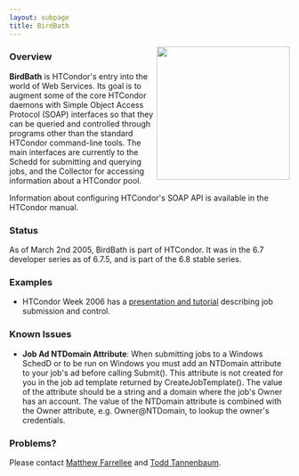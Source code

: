 ```yaml
---
layout: subpage
title: BirdBath
---
```


<img src="{{ '/assets/images/birdbath.gif' | relative_url }}" align="right" height="239" />
<span name="top"></span>

<!-- Now just status, and no one should be using 6.7.5 anyway...
<h2>BirdBath Merged</h2>

<p>

As of March 2nd 2005 and the release of HTCondor 6.7.5, HTCondor includes
the BirdBath daemons and no new releases will be made via this
site. The site will remain to provide example code and as a possible
supplement to the HTCondor Manual.

</p>

<p>

<b>Important for HTCondor 6.7.5 users:</b> While HTCondor 6.7.5 contains
the BirdBath daemons, it does not contain the WSDL files necessary
to use them.

</p>

<p>

WSDL files for HTCondor 6.7.5:

<ul>
  <li>
  <a href="condorSchedd-6.7.5.wsdl">Schedd's WSDL</a>
  </li>
  <li>
  <a href="condorCollector-6.7.5.wsdl">Collector's WSDL</a>
  </li>
</ul>

</p>

<hr noshade>
-->

<!-- Not just developer code anymore...
<span name="notice">
<b>Notice:</b> This is pre-release developer snapshot software. It
does not necessarily live up to the standards of HTCondor production
software. It is not recommended that these daemons be run in a
production HTCondor pool. It is entirely possible that the APIs will
change before this software is included in a HTCondor release.
</span>
-->

<span name="overview"></span>
<h3>Overview</h3>

<p>

<b>BirdBath</b> is HTCondor's entry into the world of Web Services. Its
goal is to augment some of the core HTCondor daemons with Simple Object
Access Protocol (SOAP) interfaces so that they can be queried and
controlled through programs other than the standard HTCondor
command-line tools. The main interfaces are currently to the Schedd
for submitting and querying jobs, and the Collector for accessing
information about a HTCondor pool.

</p>

<p>

Information about configuring HTCondor's SOAP API is available in the
HTCondor manual.

</p>

<a span="status"></span>
<h3>Status</h3>

<p>

As of March 2nd 2005, BirdBath is part of HTCondor. It was in the 6.7
developer series as of 6.7.5, and is part of the 6.8 stable series.

</p>

<!-- Old info...
<ul>
  <li>
      <b>November 15 2004</b>: This release will work with the HTCondor
      6.7.2 development release. The most important change is to the
      "transaction problem." These daemons have a fix that keeps them
      from crashing when a condor_q is run at the same time as a SOAP
      transaction. Multiple simultaneous SOAP transactions will still
      cause some problems. Also important to note, the Windows
      authentication mechanisms in HTCondor 6.7 are not backward
      compatible with 6.6 daemons. Additionally, bugs have been fixed
      in how files are opened in the spool directory on Windows. This
      will likely be the last separate build of these daemons before
      they are integrated with the 6.7 development series.
  </li>
  <li>
      <b>June 29 2004</b>: A RequestReschedule() operation was added
      to the Schedd. This operation can be used just as
      condor_reschedule is used. Also, when submitting a scheduler
      universe job a client must call RequestReschedule() in order for
      the job to be started immediately.
  </li>
  <li>
      <b>June 17 2004</b>: A bug was fixed in how a job's spool
      directory was being created. If you really, really want you
      should be able to run the schedd as root and have everything
      continue to work now. Also, the WSDL was changed to have
      operation responses come back inside a &lt;operationResponse&gt;
      tag, instead of some other non-sense. The response message was a
      problem for ZSI. Axis and .Net never seemed to care about the
      malformed response messages.
  </li>
  <li>
      <b>June 1 2004</b>: The code was updated to run with the new
      HTCondor 6.7 developer series. This means you now need a 6.7
      installation to use the daemons. Also, the condorCore,
      condorSchedd and condorCollector namespaces were collapsed into
      a "condor" namespace. This change means that the WSDL files do
      not contain circular import requirements. The changes to clients
      using the new WSDL files should be minimal, if they are even
      apparent at all. There were no significant bugs or functionality
      changes made since the May 21 2004 snapshot. The examples still
      need to be updated. Examples will always be for the most recent
      snapshot.
  </li>
  <li>
      <b>May 21 2004</b>: A bug was fixed in how the MyType and TargetType
      attributes of ClassAds are handled. The <b>WSDL was changed</b>
      to make Requirements, FileInfoArray, ClassAdStruct, and
      ClassAdStructArray actual SOAP Arrays. This was done to broaden
      the number of SOAP toolkits (including .Net) that can correctly
      use the WSDL. The changes needed to make existing code work with
      the new WSDL should be minimal, and should actually simplify
      code. In Axis this change means getItem() is no longer needed to
      access these array types. <b>Windows binaries are now
      available.</b>
  </li>
  <li>
      <b>May 13 2004</b>: Two HTCondor daemons have been fitted with
      SOAP interfaces. These are the Collector (condor_collector) and
      the Schedd (condor_schedd). A detailed description of the <a
      href="JobSubmissionAPI-R2.html">Schedd's API</a> (<a
      href="JobSubmissionAPI-R2.pdf">pdf</a>) is currently available,
      and one is in the works for the Collector's API.
  </li>
</ul>
-->

<!-- No one should be downloading this stuff...
<span name="download">
<h3>Download</h3>
</span>

<p>

The most recent snapshot is <em>6.7.3 Nov 15 2004 PRE-RELEASE-UWCS
SOAP-3-BRANCH</em>, which works with a HTCondor 6.7
installation. Drop-in replacements for condor_collector and
condor_schedd are available:

</p>

<ul>
  <li>
      Linux 2.4.x (glibc 2.3) compiled on Red Hat 9
      <ul>
        <li>
            Collector: <a
            href="linux_condor_collector-Nov-15-2004.bz2">linux_condor_collector-Nov-15-2004.bz2</a>
            and associated <a
            href="condorCollector-Nov-15-2004.wsdl">WSDL</a>
        </li>
        <li>
            Schedd: <a
            href="linux_condor_schedd-Nov-15-2004.bz2">linux_condor_schedd-Nov-15-2004.bz2</a>
            and associated <a
            href="condorSchedd-Nov-15-2004.wsdl">WSDL</a>
        </li>
      </ul>
  </li>
  <li>
      Windows 2000/XP compiled with Visual Studio 6.0
      <ul>
        <li>
            Collector: <a
            href="windows_condor_collector-Nov-15-2004.zip">windows_condor_collector-Nov-15-2004.zip</a>
            and associated <a
            href="condorCollector-Nov-15-2004.wsdl">WSDL</a>
        </li>
        <li>
            Schedd: <a
            href="windows_condor_schedd-Nov-15-2004.zip">windows_condor_schedd-Nov-15-2004.zip</a>
            and associated <a
            href="condorSchedd-Nov-15-2004.wsdl">WSDL</a>
        </li>
      </ul>
  </li>
</ul>

<p>

Old version:

</p>

<ul>
  <li>
      Linux 2.4.x (glibc 2.3) compiled on Red Hat 9
      <ul>
        <li>
            Collector:
	    <ul>
	      <li>
	      <a
	      href="linux_condor_collector-Jun-29-2004.bz2">linux_condor_collector-Jun-29-2004.bz2</a>
	      and associated <a
	      href="condorCollector-Jun-29-2004.wsdl">WSDL</a>
	      </li>
	      <li>
		  <a
		  href="linux_condor_collector-Jun-17-2004.bz2">linux_condor_collector-Jun-17-2004.bz2</a>
		  and associated <a
		  href="condorCollector-Jun-17-2004.wsdl">WSDL</a>
	      </li>
	      <li>
		  <a
		  href="linux_condor_collector-Jun-1-2004.bz2">linux_condor_collector-Jun-1-2004.bz2</a>
		  and associated <a
		  href="condorCollector-Jun-1-2004.wsdl">WSDL</a>
	      </li>
	      <li>
		  <a
		  href="linux_condor_collector-May-21-2004.bz2">linux_condor_collector-May-21-2004.bz2</a>
		  and associated <a
		  href="condorCollector-May-21-2004.wsdl">WSDL</a>
	      </li>
	      <li>
		  <a
		  href="condor_collector-May-13-2004.bz2">condor_collector-May-13-2004.bz2</a>
		  and associated <a
		  href="condorCollector-May-13-2004.wsdl">WSDL</a>
	      </li>
	    </ul>
	</li>
	<li>
            Schedd:
	    <ul>
	      <li>
	      <a
	      href="linux_condor_schedd-Jun-29-2004.bz2">linux_condor_schedd-Jun-29-2004.bz2</a>
	      and associated <a
	      href="condorSchedd-Jun-29-2004.wsdl">WSDL</a>
	      </li>
	      <li>
		  <a
		  href="linux_condor_schedd-Jun-17-2004.bz2">linux_condor_schedd-Jun-17-2004.bz2</a>
		  and associated <a
		  href="condorSchedd-Jun-17-2004.wsdl">WSDL</a>
	      </li>
	      <li>
		  <a
		  href="linux_condor_schedd-Jun-1-2004.bz2">linux_condor_schedd-Jun-1-2004.bz2</a>
		  and associated <a
		  href="condorSchedd-Jun-1-2004.wsdl">WSDL</a>
	      </li>
	      <li>
		  <a
		  href="linux_condor_schedd-May-21-2004.bz2">linux_condor_schedd-May-21-2004.bz2</a>
		  and associated <a
		  href="condorSchedd-May-21-2004.wsdl">WSDL</a>
	      </li>
	      <li>
		  <a
		  href="condor_schedd-May-13-2004.bz2">condor_schedd-May-13-2004.bz2</a>
		  and associated <a
		  href="condorSchedd-May-13-2004.wsdl">WSDL</a>
	      </li>
	    </ul>
        </li>
      </ul>
  </li>
  <li>
      Windows 2000/XP compiled with Visual Studio 6.0
      <ul>
        <li>
	    Collector:
	    <ul>
	      <li>
		  <a
		  href="windows_condor_collector-Jun-1-2004.zip">windows_condor_collector-Jun-1-2004.zip</a>
		  and associated <a
		  href="condorCollector-Jun-1-2004.wsdl">WSDL</a>
	      </li>
	      <li>
		  <a
		  href="windows_condor_collector-May-21-2004.zip">windows_condor_collector-May-21-2004.zip</a>
		  and associated <a
		  href="condorCollector-May-21-2004.wsdl">WSDL</a>
	      </li>
	    </ul>
	</li>
        <li>
	    Schedd:
	    <ul>
	      <li>
		  <a
		  href="windows_condor_schedd-Jun-1-2004.zip">windows_condor_schedd-Jun-1-2004.zip</a>
		  and associated <a
		  href="condorSchedd-Jun-1-2004.wsdl">WSDL</a>
	      </li>
	      <li>
		  <a
		  href="windows_condor_schedd-May-21-2004.zip">windows_condor_schedd-May-21-2004.zip</a>
		  and associated <a
		  href="condorSchedd-May-21-2004.wsdl">WSDL</a>
	      </li>
	    </ul>
	</li>
      </ul>
  </li>
</ul>
-->

<!-- It's in the manual...
<span name="installation">
<h3>Installation</h3>
</span>

All these instructions assume that you have a working HTCondor 6.7
installation.

<ol>
  <li>
      Read about <a href="#security_concerns">security concerns</a>
      related to these daemons.
  </li>
  <li>
      Turn off your Collector and Schedd (with 'condor_off -collector'
      and 'condor_off -schedd').
  </li>
  <li>
      Replace your condor_collector and condor_schedd (find them with
      'condor_config_val COLLECTOR/SCHEDD') with the SOAPified
      condor_collector/schedd.
  </li>
  <li>
      Create a directory called "web" in your HTCondor release directory
      (find the release directory with 'condor_config_val
      RELEASE_DIR') and place the condorCollector/Schedd.wsdl files in
      the new "web" directory.
  </li>
  <li>
      Check permissions. The daemons should have world read/execute
      permission, and the new "web" subdirectory and all files
      contained within it should also be world readable.
  </li>
  <li>
      The BirdBath daemons include a "mini web server" used to
      serve WSDL files and other static content. You have already
      created a RELEASE_DIR/web directory now in your condor_config
      add the option: <code>WEB_ROOT_DIR = $RELEASE_DIR/web</code>
  </li>
  <li>
      The SOAP interface and "mini web server" are disabled by default
      so you must enable them in your condor_config file with:
      <code>ENABLE_SOAP = TRUE</code> and <code>ENABLE_WEB_SERVER =
      TRUE</code>
  </li>
  <li>
      Now restart the Collector and Schedd (with 'condor_on
      -collector/-schedd').
  </li>
</ol>
-->

<!-- In the manual, also it's obsolete information...
<span name="security_concerns">
<h3>Security Concerns</h3>
</span>

<p>

The current release of the BirdBath daemons do not contain any
form of authentication for incoming SOAP messages. This means that
anyone will be able to query and control the daemons. This is not a
serious issue for the Collector as it can only be queried through the
SOAP interface. However, this is an issue for the Schedd, which can
accept jobs that will be run with the privileges of the user who is
running the Schedd. It is a fact that Schedds are often run with root
permissions and we recommend against this when running the SOAP
Schedd. However, there are some precautions that can be taken to
lock-down the SOAP Schedd.

</p>
-->

<!-- In the manual...
<span name="lock-down_options">
<h4>Lock-down Options:</h4>
</span>

<ul>
  <li>
      Make the BirdBath daemons only available to users logged
      into the machine where they are running. Add the following to
      your condor_config file for the machine where you are running the
      BirdBath daemons.
      <br>
      <pre>
      NETWORK_INTERFACE = 127.0.0.1
      CONDOR_HOST = $(IP_ADDRESS)
      HOSTALLOW_READ = *
      HOSTALLOW_WRITE = $(IP_ADDRESS)
      </pre>
  </li>
  <li>
      Do not run the BirdBath daemons as root. Instead, start them
      up as some unprivileged user. Be warned that if you do this with
      the Schedd then <em>all jobs</em> will be run with <em>only</em>
      the privileges of the user who is running the Schedd. This means
      you may run into permission problems on some log/output files for
      jobs.
  </li>
  <li>
      Use the <code>ALLOW_SOAP</code> and <code>DENY_SOAP</code>
      macros in the condor_config file, see <a
      href="http://www.cs.wisc.edu/condor/manual/v6.6/3_7Security_In.html#13535">3.7.5.1
      User-based Authorization</a> of the HTCondor Manual for general
      usage information. For instance, if you want only the machine
      with IP 1.2.3.4 to be able to use the SOAP interface use:
      <code>ALLOW_SOAP = */1.2.3.4</code>. Alternatively, if you want all
      machine except the machine with IP 1.2.3.4 to be able to use the
      SOAP interface use: <code>DENY_SOAP = */1.2.3.4</code>. Note,
      since there is no user authentication done for the SOAP
      interface right now all rules should use a
      "<code>username@domain</code>" of "<code>*</code>".
  </li>
  <li>
      To control access to the embedded web server use the
      <code>ALLOW_READ</code> and <code>DENY_READ</code> macros in
      your condor_config file.
  </li>
</ul>

</p>
-->

<span name="examples"></span>
<h3>Examples</h3>

<ul>
  <li>
      HTCondor Week 2006 has a <a
      href="http://www.cs.wisc.edu/condor/CondorWeek2006/presentations/farrellee_tannenba_APIs.ppt">presentation and tutorial</a> describing job submission and control.
  </li>
</ul>

<!-- Example code and helper libraries are in the release tarball...
<p>

Example code exists both Java using <a
href="http://ws.apache.org/axis">Apache Axis</a> and Python using <a
href="http://pywebsvcs.sourceforge.net">ZSI: The Zolera Soap
Infrastructure</a>. Perl's <a
href="http://www.soaplite.com">SOAP::Lite</a> library has also been
successfully used to communicate with the BirdBath daemons.

</p>

<p>

<b>Note</b>: To get the ZSI examples to work the most recent version
of ZSI from CVS is required and this <a href="zsi_patch">patch</a>
must be applied to code generated by wsdl2py. The kind folks who
created ZSI are working on some fixes to make the patch unnecessary.

</p>

<span name="collector_example">
<h4>Querying the Collector:</h4>
</span>

<p>

The following example file contains Python code using <a
href="http://pywebsvcs.sourceforge.net">ZSI</a>.

</p>

<ul>
  <li>
      <a href="zsi_collector_query_example.txt">zsi_collector_query_example.txt</a>
  </li>
</ul>

<span name="schedd_example"></span>
<h4>Interacting with the Schedd:</h4>

<p>

The following two example files contain Java code using <a
href="http://ws.apache.org/axis">Apache Axis</a>. The first contains
some small code snippets for performing different operations, and the
second is a set of the same operations except error handling is
performed. Please contact <a
href="http://www.cs.wisc.edu/~swaroop">Swaroop</a> and <a
href="http://www.cs.wisc.edu/~matt">Matt</a> if you have problems with
these examples.

</p>

<ul>
  <li>
      <a href="zsi_schedd_submit_example.txt">zsi_schedd_submit_example.txt</a>
  </li>
  <li>
      <a href="axis_schedd_short_sample_code.txt">axis_schedd_short_sample_code.txt</a>
  </li>
  <li>
      <a href="axis_schedd_long_sample_code.txt">axis_schedd_long_sample_code.txt</a>
  </li>
</ul>

<p>

To assist in submitting jobs to the Schedd, Swaroop has written a small
helper library and some examples of how to use it.

</p>

<ul>
  <li>
      <a href="SOAPScheddApiHelper.java">SOAPScheddApiHelper.java</a>
  </li>
  <li>
      <a href="SubmitJob.java">SubmitJob.java</a>
  </li>
</ul>
-->

<span name="known_bugs"></span>
<h3>Known Issues</h3>

<ul>
<!-- Not true anymore...
  <li>
      Two SOAP clients cannot talk to the schedd at the same time.
  </li>
-->
  <li>
      <b>Job Ad NTDomain Attribute</b>: When submitting jobs to a
      Windows SchedD or to be run on Windows you must add an NTDomain
      attribute to your job's ad before calling Submit(). This
      attribute is not created for you in the job ad template returned
      by CreateJobTemplate(). The value of the attribute should be a
      string and a domain where the job's Owner has an account. The
      value of the NTDomain attribute is combined with the Owner
      attribute, e.g. Owner@NTDomain, to lookup the owner's
      credentials.
  </li>
</ul>

<span name="problems"></span>
<h3>Problems?</h3>

<p>

Please contact <a href="http://www.cs.wisc.edu/~matt">Matthew
Farrellee</a> and <a href="http://www.cs.wisc.edu/~tannenba">Todd
Tannenbaum</a>.
</p>

